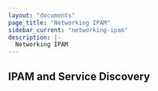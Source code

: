 ```yaml
---
layout: "documents"
page_title: "Networking IPAM"
sidebar_current: "networking-ipam"
description: |-
  Networking IPAM
---
```


## IPAM and Service Discovery
